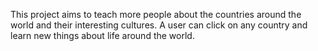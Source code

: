 This project aims to teach more people about the countries around the world and their interesting cultures.
A user can click on any country and learn new things about life around the world.
